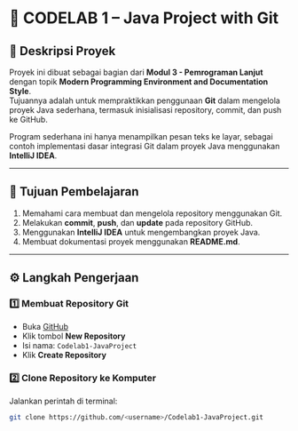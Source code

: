 # 🧩 CODELAB 1 – Java Project with Git

## 📘 Deskripsi Proyek
Proyek ini dibuat sebagai bagian dari **Modul 3 - Pemrograman Lanjut** dengan topik **Modern Programming Environment and Documentation Style**.  
Tujuannya adalah untuk mempraktikkan penggunaan **Git** dalam mengelola proyek Java sederhana, termasuk inisialisasi repository, commit, dan push ke GitHub.

Program sederhana ini hanya menampilkan pesan teks ke layar, sebagai contoh implementasi dasar integrasi Git dalam proyek Java menggunakan **IntelliJ IDEA**.

---

## 🚀 Tujuan Pembelajaran
1. Memahami cara membuat dan mengelola repository menggunakan Git.
2. Melakukan **commit**, **push**, dan **update** pada repository GitHub.
3. Menggunakan **IntelliJ IDEA** untuk mengembangkan proyek Java.
4. Membuat dokumentasi proyek menggunakan **README.md**.

---

## ⚙️ Langkah Pengerjaan

### 1️⃣ Membuat Repository Git
- Buka [GitHub](https://github.com)
- Klik tombol **New Repository**
- Isi nama: `Codelab1-JavaProject`
- Klik **Create Repository**

### 2️⃣ Clone Repository ke Komputer
Jalankan perintah di terminal:
```bash
git clone https://github.com/<username>/Codelab1-JavaProject.git
